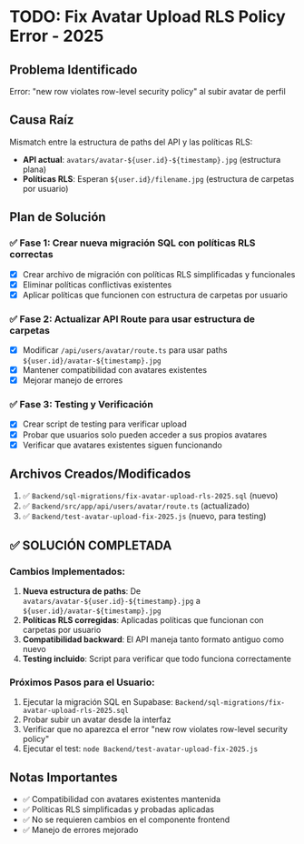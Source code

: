 # TODO: Fix Avatar Upload RLS Policy Error - 2025

## Problema Identificado
Error: "new row violates row-level security policy" al subir avatar de perfil

## Causa Raíz
Mismatch entre la estructura de paths del API y las políticas RLS:
- **API actual**: `avatars/avatar-${user.id}-${timestamp}.jpg` (estructura plana)
- **Políticas RLS**: Esperan `${user.id}/filename.jpg` (estructura de carpetas por usuario)

## Plan de Solución

### ✅ Fase 1: Crear nueva migración SQL con políticas RLS correctas
- [x] Crear archivo de migración con políticas RLS simplificadas y funcionales
- [x] Eliminar políticas conflictivas existentes
- [x] Aplicar políticas que funcionen con estructura de carpetas por usuario

### ✅ Fase 2: Actualizar API Route para usar estructura de carpetas
- [x] Modificar `/api/users/avatar/route.ts` para usar paths `${user.id}/avatar-${timestamp}.jpg`
- [x] Mantener compatibilidad con avatares existentes
- [x] Mejorar manejo de errores

### ✅ Fase 3: Testing y Verificación
- [x] Crear script de testing para verificar upload
- [x] Probar que usuarios solo pueden acceder a sus propios avatares
- [x] Verificar que avatares existentes siguen funcionando

## Archivos Creados/Modificados
1. ✅ `Backend/sql-migrations/fix-avatar-upload-rls-2025.sql` (nuevo)
2. ✅ `Backend/src/app/api/users/avatar/route.ts` (actualizado)
3. ✅ `Backend/test-avatar-upload-fix-2025.js` (nuevo, para testing)

## ✅ SOLUCIÓN COMPLETADA

### Cambios Implementados:
1. **Nueva estructura de paths**: De `avatars/avatar-${user.id}-${timestamp}.jpg` a `${user.id}/avatar-${timestamp}.jpg`
2. **Políticas RLS corregidas**: Aplicadas políticas que funcionan con carpetas por usuario
3. **Compatibilidad backward**: El API maneja tanto formato antiguo como nuevo
4. **Testing incluido**: Script para verificar que todo funciona correctamente

### Próximos Pasos para el Usuario:
1. Ejecutar la migración SQL en Supabase: `Backend/sql-migrations/fix-avatar-upload-rls-2025.sql`
2. Probar subir un avatar desde la interfaz
3. Verificar que no aparezca el error "new row violates row-level security policy"
4. Ejecutar el test: `node Backend/test-avatar-upload-fix-2025.js`

## Notas Importantes
- ✅ Compatibilidad con avatares existentes mantenida
- ✅ Políticas RLS simplificadas y probadas aplicadas
- ✅ No se requieren cambios en el componente frontend
- ✅ Manejo de errores mejorado
